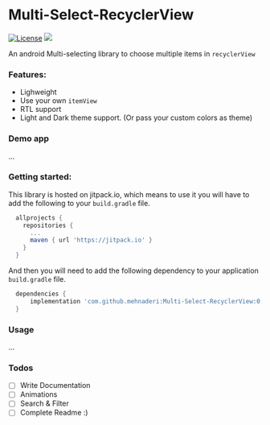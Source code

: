 
# Multi-Select-RecyclerView


[![License](http://img.shields.io/badge/license-MIT-green.svg?style=flat)](https://github.com/mehnaderi/Multi-Select-RecyclerView/blob/master/LICENSE)
[![](https://jitpack.io/v/mehnaderi/Multi-Select-RecyclerView.svg)](https://jitpack.io/#mehnaderi/Multi-Select-RecyclerView)

An android Multi-selecting library to choose multiple items in `recyclerView`

### Features:

- Lighweight
- Use your own `itemView`
- RTL support
- Light and Dark theme support. (Or pass your custom colors as theme)

### Demo app

...
				

### Getting started:

This library is hosted on jitpack.io, which means to use it you will have to add the following to your `build.gradle` file.

  ```gradle
    allprojects {
      repositories {
        ...
        maven { url 'https://jitpack.io' }
      }
    }
  ```

And then you will need to add the following dependency to your application `build.gradle` file.

```gradle
  dependencies {
      implementation 'com.github.mehnaderi:Multi-Select-RecyclerView:0.1.0'
  }
```
	
### Usage

...

### Todos

- [ ] Write Documentation
- [ ] Animations
- [ ] Search & Filter
- [ ] Complete Readme :)
